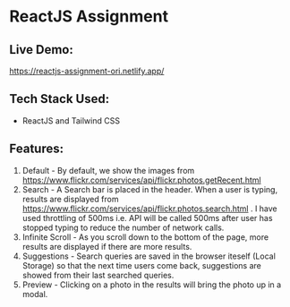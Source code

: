 
# ReactJS Assignment

## Live Demo:
https://reactjs-assignment-ori.netlify.app/

## Tech Stack Used:
- ReactJS and Tailwind CSS

## Features:

1. Default - By default, we show the images from
https://www.flickr.com/services/api/flickr.photos.getRecent.html
2. Search - A Search bar is placed in the header. When a user is typing, results are displayed from https://www.flickr.com/services/api/flickr.photos.search.html . I have used throttling of 500ms i.e. API will be called 500ms after user has stopped typing to reduce the number of network calls.
3. Infinite Scroll - As you scroll down to the bottom of the page, more results are displayed if
there are more results.
4. Suggestions - Search queries are saved in the browser iteself (Local Storage) so that the next time
users come back, suggestions are showed from their last searched queries.
5. Preview - Clicking on a photo in the results will bring the photo up in a modal.
